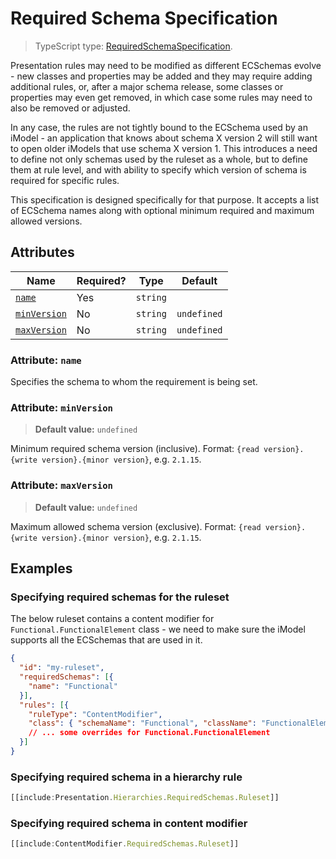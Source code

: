 # Required Schema Specification

> TypeScript type: [RequiredSchemaSpecification]($presentation-common).

Presentation rules may need to be modified as different ECSchemas evolve - new classes and properties may be added and they may require adding additional rules,
or, after a major schema release, some classes or properties may even get removed, in which case some rules may need to also be removed or adjusted.

In any case, the rules are not tightly bound to the ECSchema used by an iModel - an application that knows about schema X version 2 will still want to open older iModels
that use schema X version 1. This introduces a need to define not only schemas used by the ruleset as a whole, but to define them at rule level, and with ability to specify
which version of schema is required for specific rules.

This specification is designed specifically for that purpose. It accepts a list of ECSchema names along with optional minimum required and maximum allowed versions.

## Attributes

| Name                                  | Required? | Type     | Default     |
| ------------------------------------- | --------- | -------- | ----------- |
| [`name`](#attribute-name)             | Yes       | `string` |             |
| [`minVersion`](#attribute-minversion) | No        | `string` | `undefined` |
| [`maxVersion`](#attribute-maxversion) | No        | `string` | `undefined` |

### Attribute: `name`

Specifies the schema to whom the requirement is being set.

### Attribute: `minVersion`

> **Default value:** `undefined`

Minimum required schema version (inclusive). Format: `{read version}.{write version}.{minor version}`, e.g. `2.1.15`.

### Attribute: `maxVersion`

> **Default value:** `undefined`

Maximum allowed schema version (exclusive). Format: `{read version}.{write version}.{minor version}`, e.g. `2.1.15`.

## Examples

### Specifying required schemas for the ruleset

The below ruleset contains a content modifier for `Functional.FunctionalElement` class - we need to make sure the iModel supports all the ECSchemas that are
used in it.

```JSON
{
  "id": "my-ruleset",
  "requiredSchemas": [{
    "name": "Functional"
  }],
  "rules": [{
    "ruleType": "ContentModifier",
    "class": { "schemaName": "Functional", "className": "FunctionalElement" },
    // ... some overrides for Functional.FunctionalElement
  }]
}
```

### Specifying required schema in a hierarchy rule

```ts
[[include:Presentation.Hierarchies.RequiredSchemas.Ruleset]]
```

### Specifying required schema in content modifier

```ts
[[include:ContentModifier.RequiredSchemas.Ruleset]]
```
